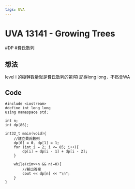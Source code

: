 ```yaml
---
tags: UVA
---
```

# UVA 13141 - Growing Trees
#DP #費氏數列
## 想法
level i 的樹幹數量就是費氏數列的第i項
記得long long，不然會WA

## Code
```c=
#include <iostream>
#define int long long
using namespace std;

int n;
int dp[86];

int32_t main(void){
    //建立費氏數列
    dp[0] = 0, dp[1] = 1;
    for (int i = 2; i <= 85; i++){
        dp[i] = dp[i - 1] + dp[i - 2];
    }

    while(cin>>n && n!=0){
        //輸出答案
        cout << dp[n] << "\n";
    }
}
```